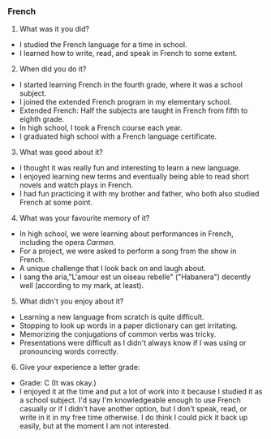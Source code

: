 ### French
1) What was it you did?
- I studied the French language for a time in school. 
- I learned how to write, read, and speak in French to some extent.

2) When did you do it?
- I started learning French in the fourth grade, where it was a school subject. 
- I joined the extended French program in my elementary school.
- Extended French: Half the subjects are taught in French from fifth to eighth grade. 
- In high school, I took a French course each year.
- I graduated high school with a French language certificate.

3) What was good about it?
- I thought it was really fun and interesting to learn a new language. 
- I enjoyed learning new terms and eventually being able to read short novels and watch plays in French.
- I had fun practicing it with my brother and father, who both also studied French at some point.

4) What was your favourite memory of it?
- In high school, we were learning about performances in French, including the opera <em>Carmen.</em>
- For a project, we were asked to perform a song from the show in French. 
- A unique challenge that I look back on and laugh about. 
- I sang the aria,"L'amour est un oiseau rebelle" ("Habanera") decently well (according to my mark, at least).

5) What didn't you enjoy about it?
- Learning a new language from scratch is quite difficult.
- Stopping to look up words in a paper dictionary can get irritating.
- Memorizing the conjugations of common verbs was tricky. 
- Presentations were difficult as I didn't always know if I was using or pronouncing words correctly. 

6) Give your experience a letter grade:
- Grade: C (It was okay.) 
- I enjoyed it at the time and put a lot of work into it because I studied it as a school subject. I'd say I'm knowledgeable enough to use French casually or if I didn't have another option, but I don't speak, read, or write in it in my free time otherwise. I do think I could pick it back up easily, but at the moment I am not interested.

